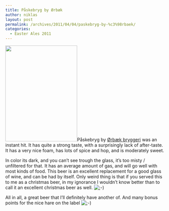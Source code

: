 ```yaml
---
title: Påskebryg by Ørbæk
author: niklas
layout: post
permalink: /archives/2011/04/04/paskebryg-by-%c3%98rbaek/
categories:
  - Easter Ales 2011
---
```

[<img src="http://blog.saers.com/wp-content/uploads/2011/04/IMG_1681-225x300.jpg" alt="" title="Påskebryg by Ørbæk" width="225" height="300" class="alignright size-medium wp-image-966" />][1]Påskebryg by [Ørbæk bryggeri][2] was an instant hit. It has quite a strong taste, with a surprisingly lack of after-taste. It has a very nice foam, has lots of spice and hop, and is moderately sweet.

In color its dark, and you can&#8217;t see trough the glass, it&#8217;s too misty / unfiltered for that. It has an average amount of gas, and will go well with most kinds of food. This beer is an excellent replacement for a good glass of wine, and can be had by itself. Only weird thing is that if you served this to me as a christmas beer, in my ignorance I wouldn&#8217;t know better than to call it an excellent christmas beer as well. <img src='http://blog.saers.com/wp-includes/images/smilies/icon_wink.gif' alt=';-)' class='wp-smiley' /> 

All in all, a great beer that I&#8217;ll definitely have another of. And many bonus points for the nice hare on the label <img src='http://blog.saers.com/wp-includes/images/smilies/icon_wink.gif' alt=';-)' class='wp-smiley' />

 [1]: http://blog.saers.com/wp-content/uploads/2011/04/IMG_1681.jpg
 [2]: http://www.oerbaek-bryggeri.nu/